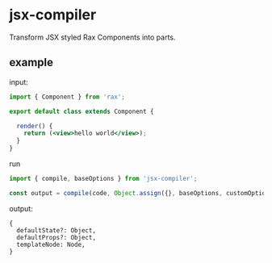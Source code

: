# jsx-compiler

Transform JSX styled Rax Components into parts.

## example

input:

```jsx
import { Component } from 'rax';

export default class extends Component {

  render() {
    return (<view>hello world</view>);
  }
}
```

run
```js
import { compile, baseOptions } from 'jsx-compiler';

const output = compile(code, Object.assign({}, baseOptions, customOptions));
```

output:

```
{
  defaultState?: Object,
  defaultProps?: Object,
  templateNode: Node,
}
```
